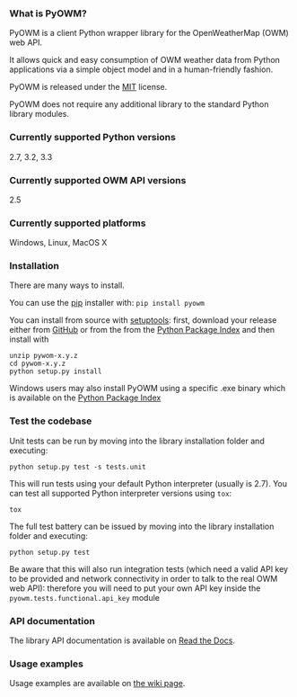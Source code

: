 ### What is PyOWM?
PyOWM is a client Python wrapper library for the OpenWeatherMap (OWM) web API.

It allows quick and easy consumption of OWM weather data from Python applications via a simple object model and in a human-friendly fashion.

PyOWM is released under the [MIT](https://github.com/csparpa/pyowm/blob/master/LICENSE) license.

PyOWM does not require any additional library to the standard Python library modules.


### Currently supported Python versions
2.7, 3.2, 3.3

### Currently supported OWM API versions
2.5

### Currently supported platforms
Windows, Linux, MacOS X

### Installation
There are many ways to install.

You can use the [pip](https://pypi.python.org/pypi/pip) installer with:  `pip install pyowm`

You can install from source with [setuptools](https://pypi.python.org/pypi/setuptools): first, download your release either from [GitHub](https://github.com/csparpa/pyowm/releases) or from the from the [Python Package Index](https://pypi.python.org/pypi/pyowm) and then install with

    unzip pywom-x.y.z
    cd pywom-x.y.z
    python setup.py install

Windows users may also install PyOWM using a specific .exe binary which is available on the [Python Package Index](https://pypi.python.org/pypi/pyowm)

### Test the codebase
Unit tests can be run by moving into the library installation folder and executing:

    python setup.py test -s tests.unit

This will run tests using your default Python interpreter (usually is 2.7).
You can test all supported Python interpreter versions using `tox`:

    tox

The full test battery can be issued by moving into the library installation folder and executing:

    python setup.py test

Be aware that this will also run integration tests (which need a valid API key to be provided and network connectivity in order to talk to the real OWM web API): therefore you will need to put your own API key inside the `pyowm.tests.functional.api_key` module


### API documentation
The library API documentation is available on [Read the Docs](https://pyowm.readthedocs.org).

### Usage examples
Usage examples are available on [the wiki page](https://github.com/csparpa/pyowm/wiki/Usage-examples).